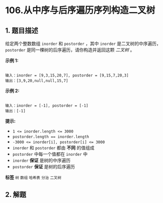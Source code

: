 # 106.从中序与后序遍历序列构造二叉树

## 1. 题目描述

给定两个整数数组 `inorder` 和 `postorder` ，其中 `inorder` 是二叉树的中序遍历， `postorder` 是同一棵树的后序遍历，请你构造并返回这颗 *二叉树* 。

 

 **示例 1:** 
<img alt="" src="https://assets.leetcode.com/uploads/2021/02/19/tree.jpg" />
```

输入：inorder = [9,3,15,20,7], postorder = [9,15,7,20,3]
输出：[3,9,20,null,null,15,7]

```
 **示例 2:** 

```

输入：inorder = [-1], postorder = [-1]
输出：[-1]

```
 

 **提示:** 
-  `1 <= inorder.length <= 3000` 
-  `postorder.length == inorder.length` 
-  `-3000 <= inorder[i], postorder[i] <= 3000` 
-  `inorder` 和 `postorder` 都由 **不同** 的值组成
-  `postorder` 中每一个值都在 `inorder` 中
-  `inorder` **保证** 是树的中序遍历
-  `postorder` **保证** 是树的后序遍历
 
**标签**
`树` `数组` `哈希表` `分治` `二叉树` 


## 2. 解题

